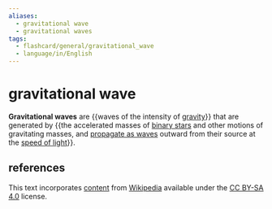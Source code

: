 ```yaml
---
aliases:
  - gravitational wave
  - gravitational waves
tags:
  - flashcard/general/gravitational_wave
  - language/in/English
---
```


# gravitational wave

__Gravitational waves__ are {{waves of the intensity of [gravity](gravity.md)}} that are generated by {{the accelerated masses of [binary stars](binary%20star.md) and other motions of gravitating masses, and [propagate as waves](wave.md) outward from their source at the [speed of light](speed%20of%20light.md)}}. <!--SR:!2024-08-07,4,270!2024-08-07,4,270-->

## references

This text incorporates [content](https://en.wikipedia.org/wiki/gravitational_wave) from [Wikipedia](Wikipedia.md) available under the [CC BY-SA 4.0](https://creativecommons.org/licenses/by-sa/4.0/) license.
